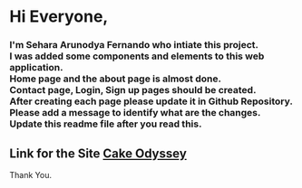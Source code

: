 <b><h1>Hi Everyone,</h1></b>

<h3>
I'm Sehara Arunodya Fernando who intiate this project. <br/>
I was added some components and elements to this web application. <br/>
Home page and the about page is almost done. <br/>
Contact page, Login, Sign up pages should be created. <br/>
After creating each page please update it in Github Repository. <br/>
Please add a message to identify what are the changes. <br/>
Update this readme file after you read this. <br/>
</h3>


<h2>Link for the Site <a href="https://rainbow-halva-98f0e6.netlify.app/">Cake Odyssey</a></h2>
Thank You.
